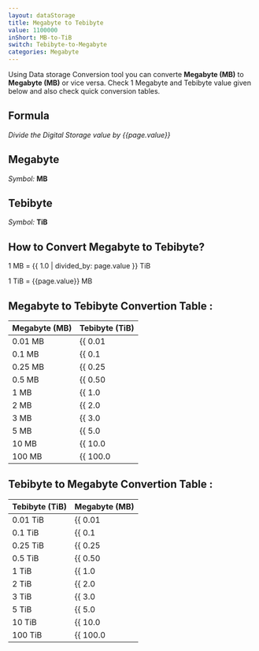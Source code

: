 ```yaml
---
layout: dataStorage
title: Megabyte to Tebibyte
value: 1100000
inShort: MB-to-TiB
switch: Tebibyte-to-Megabyte
categories: Megabyte
---
```


Using Data storage Conversion tool you can converte **Megabyte (MB)** to **Megabyte (MB)** or vice versa. Check 1 Megabyte and Tebibyte value given below and also check quick conversion tables.

## Formula
*Divide the Digital Storage value by {{page.value}}*

## Megabyte
*Symbol:* **MB**

## Tebibyte
*Symbol:* **TiB**

## How to Convert Megabyte to Tebibyte?

1 MB = {{ 1.0 | divided_by: page.value }} TiB

1 TiB = {{page.value}} MB


## Megabyte to Tebibyte Convertion Table :

| Megabyte (MB) | Tebibyte (TiB) |
| ---- | ---- |
| 0.01 MB | {{ 0.01 | divided_by: page.value }} TiB |
| 0.1 MB | {{ 0.1 | divided_by: page.value }} TiB |
| 0.25 MB | {{ 0.25 | divided_by: page.value }} TiB |
| 0.5 MB | {{ 0.50 | divided_by: page.value }} TiB |
| 1 MB | {{ 1.0 | divided_by: page.value }} TiB |
| 2 MB | {{ 2.0 | divided_by: page.value }} TiB |
| 3 MB | {{ 3.0 | divided_by: page.value }} TiB |
| 5 MB | {{ 5.0 | divided_by: page.value }} TiB |
| 10 MB | {{ 10.0 | divided_by: page.value }} TiB |
| 100 MB | {{ 100.0 | divided_by: page.value }} TiB |

## Tebibyte to Megabyte Convertion Table :

| Tebibyte (TiB) | Megabyte (MB) |
| ---- | ---- |
| 0.01 TiB | {{ 0.01 | times: page.value }} MB |
| 0.1 TiB | {{ 0.1 | times: page.value }} MB |
| 0.25 TiB | {{ 0.25 | times: page.value }} MB |
| 0.5 TiB | {{ 0.50 | times: page.value }} MB |
| 1 TiB | {{ 1.0 | times: page.value }} MB |
| 2 TiB | {{ 2.0 | times: page.value }} MB |
| 3 TiB | {{ 3.0 | times: page.value }} MB |
| 5 TiB | {{ 5.0 | times: page.value }} MB |
| 10 TiB | {{ 10.0 | times: page.value }} MB |
| 100 TiB | {{ 100.0 | times: page.value }} MB |


<script>
document.getElementById('selectInput')[8].selected = true
document.getElementById('selectOutput')[17].selected = true
</script>
